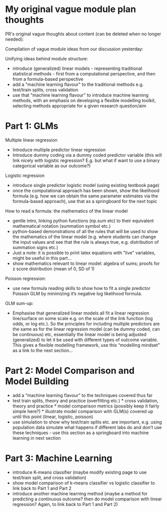 # My original vague module plan thoughts

PR's original vague thoughts about content (can be deleted when no longer 
needed):

Compilation of vague module ideas from our discussion yesterday:

Unifying ideas behind module structure: 
* introduce (generalized) linear models - representing traditional 
statistical methods - first from a computational perspective, and
then from a formula-based perspective
* add a "machine learning flavour" to the traditional methods e.g. 
test/train splits, cross validation
* use that "machine learning flavour" to introduce machine learning
methods, with an emphasis on developing a flexible modelling toolkit,
selecting methods appropriate for a given research question/aim
               
# Part 1: GLMs

Multiple linear regression
* Introduce multiple predictor linear regression
* Introduce dummy coding via a dummy coded predictor variable (this
 will link nicely with logistic regression? E.g. but what if want to use
a binary categorical variable as our outcome?)

Logistic regression
* introduce single predictor logistic model (using existing textbook page)
* once the computational approach has been shown, show the likelihood
 formula (e.g. how we can obtain the same parameter estimates via the 
formula-based approach), use that as a springboard for the next topic
                 
How to read a formula: the mathematics of the linear model
* gentle intro, linking python functions (np.sum etc) to their
 equivalent mathematical notation (summation symbol etc.)
* python-based demonstrations of all the rules that will be used to
 show the mathematics of the linear model (e.g. where students can
 change the input values and see that the rule is always true, e.g.
 distribution of summation signs etc.)
* Just a note: it is possible to print latex equations with "live"
 variables, might be useful in this part...
* show mathematics relevant to linear model: algebra of sums; 
 proofs for z score distribution (mean of 0, SD of 1)
                 
Poisson regression: 
* use new formula reading skills to show how to fit a single predictor 
Poisson GLM by minimizing it’s negative log likelihood formula.

GLM sum-up:
* Emphasise that generalized linear models all fit a linear regression line/surface on some scale
e.g. on the scale of the link function (log odds, or log etc.). So the principles for including
multiple predictors are the same as for the linear regression model (can be dummy coded,
can be continuous) etc, essentially the linear model is being adjusted (generalized) to let
it be used with different types of outcome variable. This gives a flexible modelling framework,
use this “modelling mindset” as a link to the next section…
               
# Part 2: Model Comparison and Model Building 

* add a “machine learning flavour” to the techniques covered thus far
* test train splits, theory and practice (overfitting etc.)
               * cross validation, theory and practice
               * model comparison metrics (possibly keep it fairly simple here?)
               * illustrate model comparison with GLM(s) covered up until this point 
  (linear, logistic, poisson)
* use simulation to show why test/train splits etc. are important, e.g.
   using population data simulate what happens if different labs do and
   don’t use these techniques
               - use this section as a springboard into machine learning in next section
               
# Part 3: Machine Learning
*  introduce K-means classifier (maybe modify existing page to use test/train split,
and cross validation)
* show model comparison of k-means classifier vs logistic classifier to link
back to Part 1 and Part 2
* introduce another machine learning method (maybe a method for 
predicting a continuous outcome? then do model comparison with 
linear regression? Again, to link back to Part 1 and Part 2)
